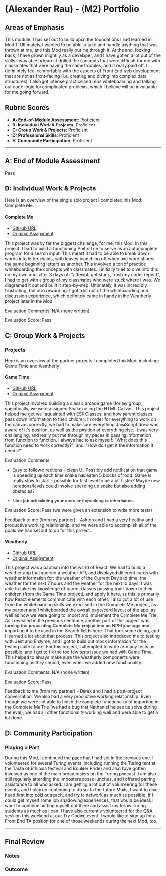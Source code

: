 # (Alexander Rau) - (M2) Portfolio

## Areas of Emphasis

This module, I had set out to build upon the foundations I had learned in Mod 1.  Ultimately, I wanted to be able to take and handle anything that was thrown at me, and this Mod really put me through it.  At the end, looking back, I have grown mightily as a developer, and I have gotten a lot out of the skills I was able to learn.  I drilled the concepts that were difficult for me with classmates that were having the same troubles, and it really paid off.  I definintely feel comfortable with the aspects of Front End web development that are not as front-facing (i.e. creating and diving into complex data structures).  I also got intense practice and reps whiteboarding and talking out code logic for complicated problems, which I believe will be invaluable for me going forward.

## Rubric Scores

* **A: End-of-Module Assessment**: Proficient
* **B: Individual Work & Projects**: Proficient
* **C: Group Work & Projects**: Proficient
* **D: Professional Skills**: Proficient
* **E: Community Participation**: Proficient

-----------------------

## A: End of Module Assessment

Pass


## B: Individual Work & Projects

Here is an overview of the single solo project I completed this Mod: Complete Me:


#### Complete Me

* [GitHub URL](https://github.com/raualex/complete-me)
* [Original Assignment](http://frontend.turing.io/projects/complete-me.html)

This project was by far the biggest challenge, for me, this Mod.  In this project, I had to build a functioning Prefix Trie to serve as an autocomplete program for a search input.  This meant it had to be able to break down words into letter chains, with leaves branching off when one word shares the same beginning letters as another.  This involved a ton of practice whiteboarding the concepts with classmates.  I initially tried to dive into this on my own and, after 3 days of: "attempt, get stuck, trash my code, repeat", I had to get with a group of my classmates who were stuck where I was.  We diagramed it out and built it step-by-step.  Ultimately, it was incredibly frustrating, but also rewarding.  I got a lot out of the whiteboarding and discussion experience, which definitely came in handy in the Weatherly project later in the Mod.


Evaluation Comments: N/A (none written)

Evaluation Score: Pass



## C: Group Work & Projects

### Projects

Here is an overview of the partner projects I completed this Mod, including: Game Time and Weatherly:


#### Game Time

* [GitHub URL](https://github.com/raualex/game-time)
* [Original Assignment](http://frontend.turing.io/projects/game-time.html)

This project involved building a classic arcade game (for my group, specifically, we were assigned Snake) using the HTML Canvas.  This project helped me get well aquainted with ES6 Classes, and how parent classes pass down information to their children.  In order for everything to work on the canvas correctly, we had to make sure everything JavaScript drew was aware of it's position, as well as the position of everything else.  It was very challenging, and really put me through my paces in passing information from function to function.  I always had to ask myself: "What does this function need to work correctly?", and: "How do I get it the information it needs?"


Evaluation Comments: 

- Easy to follow directions - clean UI. Possibly add notification that game is speeding up each time snake has eaten 5 blocks of food. Game is really slow to start - possible for first level to be a bit faster? Maybe new iterations/levels could involve speeding up snake but also adding obstacles?

- Nice job articulating your code and speaking to inheritance.

Evaluation Score: Pass (we were given an extension to write more tests)

Feedback to me (from my partner) - Ashton and I had a very healthy and productive working relationship, and we were able to accomplish all of the goals we had set out to do for this project.  


#### Weatherly

* [GitHub URL](https://github.com/raualex/weatherly)
* [Original Assignment](http://frontend.turing.io/projects/weathrly.html)

This project was a baptism into the world of React.  We had to build a weather app that queried a weather API, and displayed different cards with weather information for: the weather of the Current Day and time, the weather for the next 7 hours and the weather for the next 10 days.  I was able to take my knowledge of parent classes passing traits down to their children (from the Game Time project), and apply it here, as this is primarily how React elements communicate with each other.  I also got a lot of use from the whiteboarding skills we exercised in the Complete Me project, as my partner and I whiteboarded the overall page/card layout of the app, as well as how we were going to import and implement the Complete Me Trie.  As I revealed in the previous sentence, another part of this project was turning the preceeding Complete Me project into an NPM package and importing it to be used in the Search fields here.  That took some doing, and I learned a lot about that process.  This project also introduced me to testing with Jest and Enzyme, and I got to build out mock information for the testing suite to use.  For this project, I attempted to write as many tests as possible, and I got to fix the too few tests issue we had with Game Time.  This helped to always make sure the Weatherly components were functioning as they should, even when we added new functionality.


Evaluation Comments: N/A (none written)

Evaluation Score: Pass

Feedback to me (from my partner) - Derek and I had a post-project conversation.  We also had a very productive working relationship.  Even though we were not able to finish the complete functionality of importing in the Complete Me Trie (we had a bug that Nathaniel helped us solve during the eval), we had all other functionality working well and were able to get a lot done.


## D: Community Participation

### Playing a Part

During this Mod, I continued the pace that I had set in the previous one.  I volunteered for several Turing events (including running the Turing tent at the Taste of Ethiopia festival and Boulder Pride) and also have gotten involved as one of the main broadcasters on the Turing podcast.  I am also still regularly attending the Imposters posse lunches, and I offered pairing assistance to all who asked.  I am getting a lot out of volunteering for these events, and I plan on continuing to do so.  In the future Mods, I want to dive head first into cold outreach, and try to network as much as possible.  If I could get myself some job shadowing experiences, that would be ideal.  I want to continue putting myself out there and assist my fellow Turing students as much as I can.  I have also currently volunteered for the Q&A session this weekend at our Try Coding event.  I would like to sign up for a Front End TA position for one of those weekends during the next Mod, too.

------------------

## Final Review

### Notes



### Outcome

